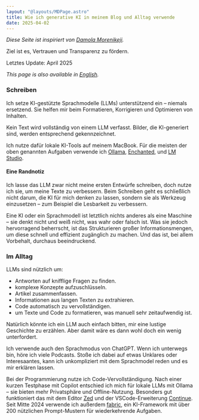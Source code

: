 ```yaml
---
layout: "@layouts/MDPage.astro"
title: Wie ich generative KI in meinem Blog und Alltag verwende
date: 2025-04-02
---
```


_Diese Seite ist inspiriert von [Damola Morenikeji](https://www.bydamo.la/p/ai-manifesto/)._

Ziel ist es, Vertrauen und Transparenz zu fördern.

Letztes Update: April 2025

_This page is also available in [English](/en/ai/)._

### Schreiben

Ich setze KI-gestützte Sprachmodelle (LLMs) unterstützend ein – niemals ersetzend.
Sie helfen mir beim Formatieren, Korrigieren und Optimieren von Inhalten.

Kein Text wird vollständig von einem LLM verfasst.
Bilder, die KI-generiert sind, werden entsprechend gekennzeichnet.

Ich nutze dafür lokale KI-Tools auf meinem MacBook.
Für die meisten der oben genannten Aufgaben verwende ich [Ollama](https://ollama.ai/),
[Enchanted](https://github.com/gluonfield/enchanted),
und [LM Studio](https://lmstudio.ai/).

#### Eine Randnotiz

Ich lasse das LLM zwar nicht meine ersten Entwürfe schreiben,
doch nutze ich sie, um meine Texte zu verbessern.
Beim Schreiben geht es schließlich nicht darum,
die KI für mich denken zu lassen, sondern sie als Werkzeug einzusetzen
– zum Beispiel die Lesbarkeit zu verbessern.

Eine KI oder ein Sprachmodell ist letztlich nichts anderes als eine Maschine
– sie denkt nicht und weiß nicht, was wahr oder falsch ist.
Was sie jedoch hervorragend beherrscht, ist das Strukturieren großer Informationsmengen,
um diese schnell und effizient zugänglich zu machen.
Und das ist, bei allem Vorbehalt, durchaus beeindruckend.

### Im Alltag

LLMs sind nützlich um:

- Antworten auf knifflige Fragen zu finden.
- komplexe Konzepte aufzuschlüsseln.
- Artikel zusammenfassen.
- Informationen aus langen Texten zu extrahieren.
- Code automatisch zu vervollständigen.
- um Texte und Code zu formatieren, was manuell sehr zeitaufwendig ist.

Natürlich könnte ich ein LLM auch einfach bitten,
mir eine lustige Geschichte zu erzählen.
Aber damit wäre es dann wohl doch ein wenig unterfordert.

Ich verwende auch den Sprachmodus von ChatGPT.
Wenn ich unterwegs bin, höre ich viele Podcasts.
Stoße ich dabei auf etwas Unklares oder Interesaantes,
kann ich unkompliziert mit dem Sprachmodel reden und es mir erklären lassen.

Bei der Programmierung nutze ich Code-Vervollständigung.
Nach einer kurzen Testphase mit Copilot entschied ich mich für lokale LLMs mit Ollama
– sie bieten mehr Privatsphäre und Offline-Nutzung.
Besonders gut funktioniert das mit dem Editor [Zed](https://zed.dev)
und der VSCode-Erweiterung [Continue](https://continue.dev/).
Seit Mitte 2024 verwende ich außerdem [fabric](https://github.com/danielmiessler/fabric),
ein KI-Framework mit über 200 nützlichen Prompt-Mustern für wiederkehrende Aufgaben.
